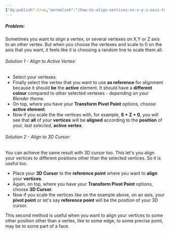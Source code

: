 ```yaml
---
{"dg-publish":true,"permalink":"/how-to-align-vertices-on-x-y-z-axis-to-an-other-vertex-or-position/","noteIcon":""}
---
```


##### Problem:
Sometimes you want to align a vertex, or several vertexes on X,Y or Z axis to an other vertex. But when you choose the vertexes and scale to 0 on the axis that you want, it feels like it is choosing a random line to scale them all. 

###### Solution 1 - Align to Active Vertex:
- Select your vertexes.
- Finally select the vertex that you want to use **as reference** for alignment because it should **be** the **active** element. It should have a **different colour** compared to other selected vertexes - *depending on your Blender theme*.
- On top, where you have your **Transform Pivot Point** options, choose **active element**.
- Now if you scale the the vertices with, for example, **S + Z + 0**, you will see that **all** of your **vertices** will be **aligned** according to the **position** of your, *last selected*, **active vertex**.

###### Solution 2 - Align to 3D Cursor:
You can achieve the same result with 3D cursor too. This let's you align your vertices to different positions other than the selected vertices. So it is useful too.
- Place your **3D Cursor** to the **reference point** where you want to **align** your **vertices**.
- Again, on top, where you have your **Transform Pivot Point** options, choose **3D Cursor**.
- Now if you scale the vertices like on the example above, on an axis, your **pivot point** or let's say **reference point** will be the position of your 3D cursor.

This second method is useful when you want to align your vertices to some other position other than a vertex, like to some edge, to some precise point, may be to some part of a face.
